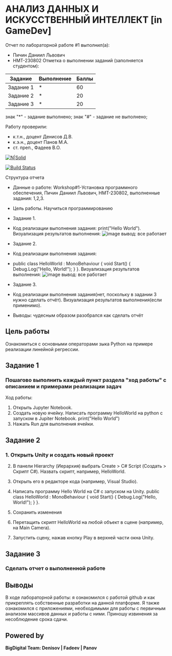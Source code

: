 # АНАЛИЗ ДАННЫХ И ИСКУССТВЕННЫЙ ИНТЕЛЛЕКТ [in GameDev]
Отчет по лабораторной работе #1 выполнил(а):
- Пичин Даниил Львович
- НМТ-230802
Отметка о выполнении заданий (заполняется студентом):

| Задание | Выполнение | Баллы |
| ------ | ------ | ------ |
| Задание 1 | * | 60 |
| Задание 2 | * | 20 |
| Задание 3 | * | 20 |

знак "*" - задание выполнено; знак "#" - задание не выполнено;

Работу проверили:
- к.т.н., доцент Денисов Д.В.
- к.э.н., доцент Панов М.А.
- ст. преп., Фадеев В.О.

[![N|Solid](https://cldup.com/dTxpPi9lDf.thumb.png)](https://nodesource.com/products/nsolid)

[![Build Status](https://travis-ci.org/joemccann/dillinger.svg?branch=master)](https://travis-ci.org/joemccann/dillinger)

Структура отчета

- Данные о работе: Workshop#1-Установка программного обеспечения, Пичин Даниил Львович, НМТ-230802, выполненные задания: 1,2,3.
- Цель работы. Научиться программированию
- Задание 1.
- Код реализации выполнения задания: print("Hello World"). Визуализация результатов выполнения: ![image](https://github.com/user-attachments/assets/bbba576d-31db-45a8-9a7f-ca8a5373dab2)
вывод: все работает
- Задание 2.
- Код реализации выполнения задания:
- public class HelloWorld : MonoBehaviour
{
    void Start()
    {
        Debug.Log("Hello, World!");
    }
}.
Визуализация результатов выполнения: ![image](https://github.com/user-attachments/assets/33cc2196-d2fa-4fe1-844f-832f1feb8d59)
вывод: все работает

- Задание 3.
- Код реализации выполнения задания(нет, поскольку в задании 3 нужно сделать отчёт). Визуализация результатов выполнения(если применимо).
- Выводы: чудесным образом разобрался как сделать отчёт

## Цель работы
Ознакомиться с основными операторами зыка Python на примере реализации линейной регрессии.

## Задание 1
### Пошагово выполнить каждый пункт раздела "ход работы" с описанием и примерами реализации задач
Ход работы:
1. Открыть Jupyter Notebook.
2. Создать новую ячейку.
Написать программу HelloWorld на python с запуском в Jupiter Notebook.
print("Hello World")
4. Нажать Run для выполнения ячейки.
   
## Задание 2
### 1. Открыть Unity и создать новый проект
   
2. В панели Hierarchy (Иерархия) выбрать Create > C# Script (Создать > Скрипт C#). Назвать скрипт, например, HelloWorld.

3. Открыть его в редакторе кода (например, Visual Studio).
4. Написать программу Hello World на C# с запуском на Unity.
public class HelloWorld : MonoBehaviour
{
    void Start()
    {
        Debug.Log("Hello, World!");
    }
}.
5. Сохранить изменения
6. Перетащить скрипт HelloWorld на любой объект в сцене (например, на Main Camera).
7. Запустить сцену, нажав кнопку Play в верхней части окна Unity.
## Задание 3
### Сделать отчет о выполненной работе
## Выводы
В ходе лабораторной работы: я ознакомился с работой github и как прикреплять собственные разработки на данной платформе. Я также ознакомился с приложениями, необходимыми для работы с первичным анализом массивов данных и работы с ними. Приношу извинения за несоблюдение срока сдачи.

## Powered by

**BigDigital Team: Denisov | Fadeev | Panov**
